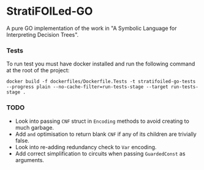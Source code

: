 # StratiFOILed-GO
A pure GO implementation of the work in "A Symbolic Language for Interpreting Decision Trees".

### Tests
To run test you must have docker installed and run the following command at
the root of the project:
```
docker build -f dockerfiles/Dockerfile.Tests -t stratifoiled-go-tests --progress plain --no-cache-filter=run-tests-stage --target run-tests-stage .
```

### TODO
- Look into passing `CNF` struct in `Encoding` methods to avoid creating to much
  garbage.
- Add `and` optimisation to return blank `CNF` if any of its children are
  trivially false.
- Look into re-adding redundancy check to `Var` encoding.
- Add correct simplification to circuits when passing `GuardedConst` as
  arguments.
